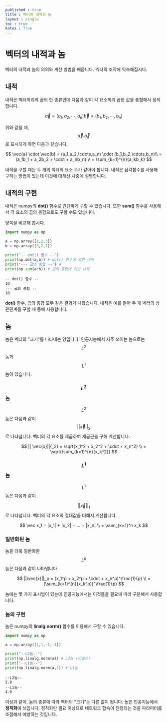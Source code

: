 ```yaml
---
published : true 
title : 벡터의 내적과 놈  
layout : single 
toc : true 
katex : True 
---
```

# 벡터의 내적과 놈

벡터의 내적과 놈의 의의와 계산 방법을 배웁니다. 벡터의 조작에 익숙해집시다.

## 내적

내적은 벡터끼리의 곱의 한 종류인데 다음과 같이 각 요소끼리 곱한 값을 총합해서 정의합니다.

$$
\vec{a} = (a_1,a_2,\cdots,a_n)
\vec{b} = (b_1,b_2,\cdots,b_n)
$$

위와 같을 때, $$\vec{a} . \vec{b}$$ 로 표시되게 하면 다음과 같습니다.

$$
\vec{a} \cdot \vec{b} = (a_1,a_2,\cdots,a_n) \cdot (b_1,b_2,\cdots,b_n)\\
= (a_1b_1 + a_2b_2 + \cdot + a_nb_n) \\
= \sum_{k=1}^{n}{a_kb_k}
$$

내적을 구할 때는 두 개의 벡터의 요소 수가 같아야 합니다. 내적은 삼각함수를 사용해 구하는 방법이 있는데 이것에 대해선 나중에 설명합니다.

## 내적의 구현

내적은 numpy의 **dot()** 함수로 간단하게 구할 수 있습니다. 또한 **sum()** 함수를 사용해서 각 요소의 곱의 총합으로도 구할 수도 있습니다.

양쪽을 비교해 봅시다.




```python
import numpy as np

a = np.array([1,2,3])
b = np.array([3,2,1])

print("-- dot() 함수 --")
print(np.dot(a,b)) # dot() 함수에 의한 내적
print("--- 곱의 총합 --") #
print(np.sum(a*b)) # 곱의 총합에 의한 내적
```

    -- dot() 함수 --
    10
    --- 곱의 총합 --
    10


**dot()** 함수, 곱의 총합 모두 같은 결과가 나왔습니다. 내적은 예를 들어 두 개 벡터의 상관관계를 구할 때 등에 사용합니다. 

## 놈

놈은 벡터의 "크기"를 나타내는 양입니다. 인공지능에서 자주 쓰이는 놈으로는 $$L^2$$놈과 $$L^1$$놈이 있습니다.

### $$L^2$$놈

$$L^2$$ 놈은 다음과 같이 $$ || \vec{x}||{_2} $$로 나타냅니다. 벡터의 각 요소를 제곱하여 제곱근을 구해 계산합니다.

$$
|| \vec{x}||{_2} = \sqrt{x_1^2 + x_2^2 + \cdot + x_n^2} \\
= \sqrt{\sum_{k=1}^{n}{x_k^2}}
$$

### $$L^1$$ 놈


$$L^1$$ 놈은 다음과 같이 

$$ 
||\vec{x}||{_1} 
$$ 
로 나타냅니다. 벡터의 각 요소의 절대값을 더해서 계산합니다.



$$
\vec x_1 = |x_1| + |x_2| + ...  + |x_n| \\
= \sum_{k=1}^n x_k
$$



### 일반화된 놈

놈을 더욱 일반화한 $$L^p$$놈은 다음과 같이 나타냅니다

$$
||\vec{x}||_p = (x_1^p + x_2^p + \cdot + x_n^p)^\frac{1}{p} \\
= (\sum_{k=1}^{n}{x_k^p})^\frac{1}{p}
$$

놈에는 몇 가지 표시법이 있는데 인공지능에서는 이것들을 필요에 따라 구분해서 사용합니다.

### 놈의 구현

놈은 numpy의 **linalg.norm()** 함수를 이용해서 구할 수 있습니다.



```python
import numpy as np

a = np.array([1,1,-1,-1])

print("--L2놈--")
print(np.linalg.norm(a)) # L2놈 (디폴트)
print("--L1놈--") 
print(np.linalg.norm(a,1)) # L1놈


```

    --L2놈--
    2.0
    --L1놈--
    4.0


이상과 같이, 놈의 종류에 따라 벡터의 "크기"는 다른 값이 됩니다.
높은 인공지능에서 **정칙화**에 쓰입니다. 정칙화란 필요 이상으로 네트워크 합슥이 진행되는 것을 파라미터를 조절해서 예방하는 것입니다.
